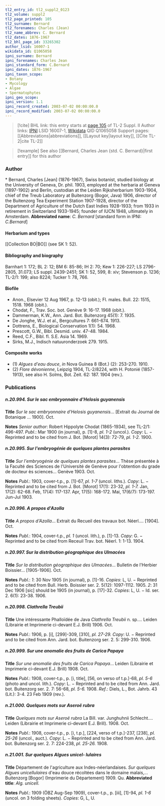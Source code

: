 ```yaml
---
tl2_entry_id: tl2_suppl2_0123
tl2_volume: suppl2
tl2_page_printed: 105
tl2_surname: Bernard
tl2_forenames: Charles (Jean)
tl2_name_abbrev: C. Bernard
tl2_dates: 1876-1967
tl2_bhl_page_id: 33265302
author_lsid: 16007-1
wikidata_id: Q1065058
ipni_surname: Bernard
ipni_forenames: Charles Jean
ipni_standard_form: C.Bernard
ipni_dates: 1876-1967
ipni_taxon_scope: 
- Botany
- Mycology
- Algae
- Spermatophytes
ipni_geo_scope: 
ipni_version: 1.1
ipni_record_created: 2003-07-02 00:00:00.0
ipni_record_modified: 2003-07-02 00:00:00.0
---
```


> [!cite] BHL link: this entry starts at [page 105](https://www.biodiversitylibrary.org/page/33265302) of TL-2 Suppl. II
> Author links: [IPNI](https://www.ipni.org/a/16007-1) LSID 16007-1, [Wikidata](https://www.wikidata.org/wiki/Q1065058) QID Q1065058
> Support pages: [[Abbreviations|abbreviations]], [[Layout key|layout key]], [[Cite TL-2|cite TL-2]]

> [!example] See also [[Bernard, Charles Jean {std. C. Bernard}|first entry]] for this author

### Author

\* Bernard, Charles \[Jean\] (1876-1967), Swiss botanist, studied biology at the University of Geneva, Dr. phil. 1903, employed at the herbaria at Geneva (1897-1902) and Berlin, custodian at the Leiden Rijksherbarium 1903-1904, chief of the Treub Laboratory at Buitenzorg (Bogor, Java) 1906, director of the Buitenzorg Tea Experiment Station 1907-1928, director of the Department of Agriculture of the Dutch East Indies 1928-1933; from 1933 in retirement in Switzerland 1933-1945; founder of IUCN 1948, ultimately in Amsterdam. 
**Abbreviated name**: *C. Bernard* \[standard form in IPNI: *C.Bernard*\]

#### Herbarium and types

[[Collection BO|BO]] (see SK 1: 52).

#### Bibliography and biography

Barnhart 1: 172; BL 2: 12; BM 6: 85-86; IH 2: 70; Kew 1: 226-227; LS 2796-2805, 31.073; LS suppl. 2439-2451; SK 1: 52, 599, 8: xiv; Stevenson p. 1236; TL-2/1: 199; also 8224; Tucker 1: 78, 766.

#### Biofile

- Anon., Elsevier 12 Aug 1967, p. 12-13 (obit.); Fl. males. Bull. 22: 1515, 1518. 1968 (obit.).
- Chodat, F., Trav. Soc. bot. Genève 9: 16-17. 1968 (obit.).
- Dammerman, K.W., Ann. Jard. Bot. Buitenzorg 45(1): 7. 1935.
- De Jonghe, W.J. et al., Bergcultures 7: 661-674. 1913.
- Dottrens, E., Biological Conservation 1(1): 54. 1968.
- Prescott, G.W., Bibl. Desmid. univ. 47-48. 1984.
- Reed, C.F., Bibl. fl. S.E. Asia 14. 1969.
- Sirks, M.J., Indisch natuuronderzoek 279. 1915.

#### Composite works

- (1) *Algues d'eau douce*, *in* Nova Guinea 8 (Bot.) (2): 253-270. 1910.
- (2) *Flore dévonienne*, Leipzig 1904, TL-2/8224, with H. Potonié (1857-1913), see also H. Solms, Bot. Zeit. 62: 187. 1904 (rev.).

### Publications

##### n.20.994. Sur le sac embryonnaire d'Helosis guyanensis

**Title**
*Sur le sac embryonnaire d'Helosis guyanensis*... \[Extrait du Journal de Botanique ... 1900\]. Oct.

**Notes**
*Senior author*: Robert Hippolyte Chodat (1865-1934), see TL-2/1: 496-497.
*Publ*.: Mar 1900 (in journal), p. \[1\]-8, *pl. 1-2* (uncol.). *Copy*: L. − Reprinted and to be cited from J. Bot. \[Morot\] 14(3): 72-79, *pl. 1-2.* 1900.

##### n.20.995. Sur l'embryogénie de quelques plantes parasites

**Title**
*Sur l'embryogénie de quelques plantes parasites*... Thèse présentée à la Faculté des Sciences de l'Université de Genève pour l'obtention du grade de docteur ès sciences... Genève 1903. Oct.

**Notes**
*Publ*.: 1903, cover-t.p., p. \[1\]-67, *pl. 1-7* (uncol. liths.). *Copy*: L. − Reprinted and to be cited from J. Bot. \[Morot\] 17(1): 23-32, *pl. 1-7.* Jan, 17(2): 62-68. Feb, 17(4): 117-137. Apr, 17(5): 168-172. Mai, 17(6/7): 173-197. Jun-Jul 1903.

##### n.20.996. A propos d'Azolla

**Title**
*A propos d'Azolla*... Extrait du Recueil des travaux bot. Néerl.... \[1904\]. Oct.

**Notes**
*Publ*.: 1904, cover-t.p., *pl. 1* (uncol. lith.), p. \[1\]-13. *Copy*: G. − Reprinted and to be cited from Receuil Trav. bot. Néerl. 1: 1-13. 1904.

##### n.20.997. Sur la distribution géographique des Ulmacées

**Title**
*Sur la distribution géographique des Ulmacées*... Bulletin de l'Herbier Boissier... \[1905-1906\]. Oct.

**Notes**
*Publ*.: *1*: 30 Nov 1905 (in journal), p. \[1\]-16. *Copies*: L, U. − Reprinted and to be cited from Bull. Herb. Boissier ser. 2. 5(12): 1097-1112. 1905.
*2*: 31 Dec 1906 \[sic\] should be 1905 (in journal), p. \[17\]-32. *Copies*: L, U. − Id. ser. 2. 6(1): 23-38. 1906.

##### n.20.998. Clathrella Treubii

**Title**
Une intéressante Phalloïdée de Java *Clathrella Treubii* n. sp.... Leiden (Librairie et Imprimerie ci-devant E.J. Brill) 1906. Oct.

**Notes**
*Publ*.: 1906, p. \[i\], \[299\]-309, \[310\], *pl. 27-29.* *Copy*: U. − Reprinted and to be cited from Ann. Jard. bot. Buitenzorg ser. 2. 5: 299-310. 1906.

##### n.20.999. Sur une anomalie des fruits de Carica Papaya

**Title**
*Sur une anomalie des fruits de Carica Papaya*... Leiden (Librairie et Imprimerie ci-devant E.J. Brill) 1908. Oct.

**Notes**
*Publ*.: 1908, cover-t.p., p. \[i, title\], \[56, on verso of t.p.\]-68, *pl. 5-6* (photo and uncol. lith.). *Copy*: L. − Reprinted and to be cited from Ann. Jard. bot. Buitenzorg ser. 2. 7: 56-68, *pl. 5-6.* 1908.
*Ref*.: Diels, L., Bot. Jahrb. 43 (Lit.): 3-4. 23 Feb 1909 (rev.).

##### n.21.000. Quelques mots sur Aseroë rubra

**Title**
*Quelques mots sur Aseroë rubra* La Bill. var. Junghuhnii Schlecht.... Leiden (Librairie et Imprimerie ci-devant E.J. Brill). 1908. Oct.

**Notes**
*Publ*.: 1908, cover-t.p., p. \[i, t.p.\], \[224, verso of t.p.\]-237, \[238\], *pl. 25-26* (uncol., auct.).
*Copy*: L. − Reprinted and to be cited from Ann. Jard. bot. Buitenzorg ser. 2. 7: 224-238, *pl. 25-26.* 1908.

##### n.21.001. Sur quelques Algues unicel- lulaires

**Title**
Département de l'agriculture aux Indes-néerlandaises. *Sur quelques Algues unicellulaires* d'eau douce récoltées dans le domaine malais,... Buitenzorg \[Bogor\] (Imprimerie du Département) 1909. Qu.
**Abbreviated title**: *Alg. unicell.*

**Notes**
*Publ*.: 1909 (ÖBZ Aug-Sep 1909), cover-t.p., p. \[iii\], \[1\]-94, *pl. 1-6* (uncol. on 3 folding sheets). *Copies*: G, L, U.

